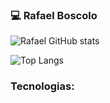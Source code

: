 ### 💻 Rafael Boscolo 

![Rafael GitHub stats](https://github-readme-stats.vercel.app/api?username=Rafael-Boscolo&show_icons=true&theme=tokyonight)

![Top Langs](https://github-readme-stats.vercel.app/api/top-langs/?username=Rafael-Boscolo&layout=compact)

### Tecnologias:
